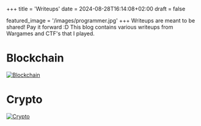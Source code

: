 +++
title = 'Writeups'
date = 2024-08-28T16:14:08+02:00
draft = false

featured_image =  '/images/programmer.jpg'
+++
Writeups are meant to be shared! Pay it forward :D
This blog contains various writeups from Wargames and CTF's that I played.

# Blockchain
[![Blockchain](/images/ethernaut.png)](blockchain)

# Crypto
[![Crypto](/images/Public_key_encryption.svg)](crypto)

<!-- # Crypto

# Misc
| CTF | Challenge | Summary | Writeup |
|--|--|--|--|
| Real World CTF 2023 | SealUnseal | Sealing and Unsealing on Intel-SGX | [Writeup](misc/2023-01-08-REALWORLDCTF5-SealUnseal.md)
| CSCG 2023 | Ghost Flag | Dumping memory of a process without `gdb` | [Writeup](misc/2023-04-23-CSCG2023-ghost_flag.md)

# PWN
| CTF | Challenge | Summary | Writeup |
|--|--|--|--|
| CSCG 2023 | Release The Unicorn | Shellcode that tricks unicorn to not see the `syscall` | [Writeup](pwn/ctf/2023-04-23-CSCG2023-release_the_unicorn.md)
| pwnable.tw | calc (100pts) | Tricking a calculator to write a ROP Chain | [Writeup](pwn/pwnable.tw/03_calc.md)

# Reverse Engineering
| CTF | Release The Unicorn | Summary | Writeup |
|--|--|--|--|
| CSCG 2023 | Hurdles (part 1) | Combining `IDA` and `angr` to solve a crackme | [Writeup](rev/ctf/2023-04-23-CSCG2023-hurdles_part1.md)
 -->
